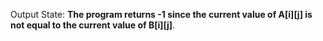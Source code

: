 Output State: **The program returns -1 since the current value of A[i][j] is not equal to the current value of B[i][j]**.